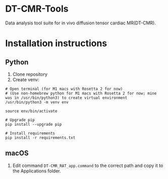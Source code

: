 # DT-CMR-Tools
Data analysis tool suite for in vivo diffusion tensor cardiac MR(DT-CMR). 

# Installation instructions
## Python
1. Clone repository
2. Create venv:

``` 
# Open terminal (for M1 macs with Rosetta 2 for now)
# (Use non-homebrew python for M1 macs with Rosetta 2 for now; mine was in /usr/bin/python3) to create virtual environment
/usr/bin/python3 -m venv env

source env/bin/activate

# Upgrade pip
pip install --upgrade pip

# Install requirements
pip install -r requirements.txt
```

## macOS
1. Edit command ```DT-CMR_RAT_app.command``` to the correct path and copy it to the Applications folder.